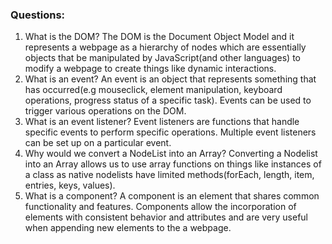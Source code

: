 ### Questions:
1. What is the DOM?
The DOM is the Document Object Model and it represents a webpage as a hierarchy 
of nodes which are essentially objects that be manipulated by JavaScript(and other languages) to modify a 
webpage to create things like dynamic interactions.
2. What is an event?
An event is an object that represents something that has occurred(e.g mouseclick, element
manipulation, keyboard operations, progress status of a specific task). Events can be used to trigger 
various operations on the DOM.
3. What is an event listener?
Event listeners are functions that handle specific events to perform specific operations. Multiple event listeners can 
be set up on a particular event.
4. Why would we convert a NodeList into an Array?
Converting a Nodelist into an Array allows us to use array functions on things like instances of a class as native 
nodelists have limited methods(forEach, length, item, entries, keys, values).
5. What is a component? 
A component is an element that shares common functionality and features. Components allow
the incorporation of elements with consistent behavior and attributes and are very useful
when appending new elements to the a webpage.
